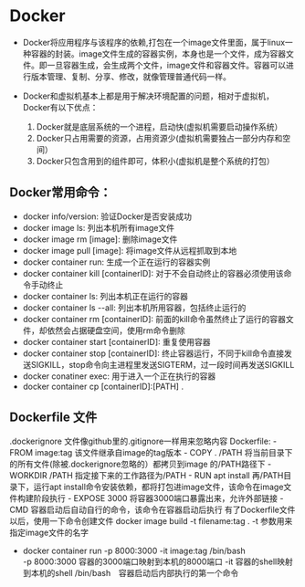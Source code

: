 # Docker
- Docker将应用程序与该程序的依赖,打包在一个image文件里面，属于linux一种容器的封装。image文件生成的容器实例，本身也是一个文件，成为容器文件。即一旦容器生成，会生成两个文件，image文件和容器文件。容器可以进行版本管理、复制、分享、修改，就像管理普通代码一样。

- Docker和虚拟机基本上都是用于解决环境配置的问题，相对于虚拟机，Docker有以下优点：
    1. Docker就是底层系统的一个进程，启动快(虚拟机需要启动操作系统）
    2. Docker只占用需要的资源，占用资源少(虚拟机需要独占一部分内存和空间）
    3. Docker只包含用到的组件即可，体积小(虚拟机是整个系统的打包）
## Docker常用命令：
- docker info/version: 验证Docker是否安装成功
- docker image ls: 列出本机所有image文件
- docker image rm [image]: 删除image文件    
- docker image pull [image]: 将image文件从远程抓取到本地
- docker container run: 生成一个正在运行的容器实例 
- docker container kill [containerID]:
对于不会自动终止的容器必须使用该命令手动终止
- docker container ls: 列出本机正在运行的容器
- docker container ls --all: 列出本机所用容器，包括终止运行的
- docker container rm [containerID]:
前面的kill命令虽然终止了运行的容器文件，却依然会占据硬盘空间，使用rm命令删除
- docker container start [containerID]: 重复使用容器
- docker container stop [containerID]:
终止容器运行，不同于kill命令直接发送SIGKILL，stop命令向主进程里发送SIGTERM，过一段时间再发送SIGKILL
- docker conatiner exec: 用于进入一个正在执行的容器
- docker container cp [containerID]:[PATH] .

## Dockerfile 文件
.dockerignore   文件像github里的.gitignore一样用来忽略内容
Dockerfile:
    - FROM image:tag    该文件继承自image的tag版本
    - COPY . /PATH
    将当前目录下的所有文件(除被.dockerignore忽略的）都拷贝到image 的/PATH路径下 
    - WORKDIR /PATH     指定接下来的工作路径为/PATH
    - RUN apt install   再/PATH目录下，运行apt
    install命令安装依赖，都将打包进image文件，该命令在image文件构建阶段执行
    - EXPOSE 3000   将容器3000端口暴露出来，允许外部链接
    - CMD   容器启动后自动自行的命令，该命令在容器启动后执行
有了Dockerfile文件以后，使用一下命令创建文件
    docker image build -t filename:tag .
-t 参数用来指定image文件的名字
   - docker container run  -p 8000:3000 -it image:tag /bin/bash    
   -p 8000:3000 容器的3000端口映射到本机的8000端口
   -it 容器的shell映射到本机的shell
   /bin/bash　容器启动后内部执行的第一个命令


